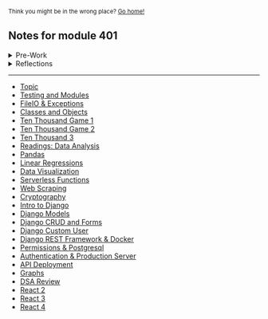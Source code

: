 <sub>Think you might be in the wrong place? [Go home!](../README.md)</sub>

## Notes for module 401
<details>
<summary>Pre-Work</summary>
   <ul>
   <li> <a href="/reading-notes/401/prep-work/commandLine.html">Command Line</a></li>

   <li> <a href="/reading-notes/401/prep-work/DSA.html">Data Structures and Algorithms</a></li>
</ul>
</details>
<details>
<summary>Reflections</summary>
   <ul>
      <li> <a href="/reading-notes/401/reflections/ethics.html">Ethics</a></li>
   </ul>
</details>

<hr>

* [Topic](class1Notes.md)
* [Testing and Modules](class2Notes.md)
* [FileIO & Exceptions](class3Notes.md)
* [Classes and Objects](class4Notes.md)
* [Ten Thousand Game 1](class6Notes.md)
* [Ten Thousand Game 2](class7Notes.md)
* [Ten Thousand 3](class8Notes.md)
* [Readings: Data Analysis](class11Notes.md)
* [Pandas](class12Notes.md)
* [Linear Regressions](class13Notes.md)
* [Data Visualization](class14Notes.md)
* [Serverless Functions](class16Notes.md)
* [Web Scraping](class17Notes.md)
* [Cryptography](class18Notes.md)
* [Intro to Django](class26Notes.md)
* [Django Models](class27Notes.md)
* [Django CRUD and Forms](class28Notes.md)
* [Django Custom User](class29Notes.md)
* [Django REST Framework & Docker](class31Notes.md)
* [Permissions & Postgresql](class32Notes.md)
* [Authentication & Production Server](class33Notes.md)
* [API Deployment](class34Notes.md)
* [Graphs](classNotesGraphs.md)
* [DSA Review](class36Notes.md)
* [React 2](class38Notes.md)
* [React 3](class39Notes.md)
* [React 4](class41Notes.md)